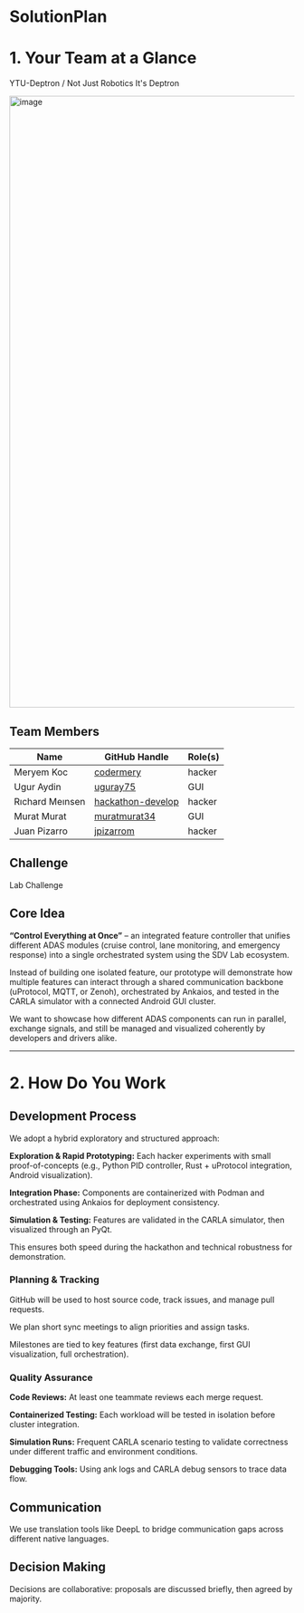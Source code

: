 # SolutionPlan

# 1. Your Team at a Glance

YTU-Deptron / Not Just Robotics It's Deptron

<img width="1080" height="1080" alt="image" src="https://github.com/user-attachments/assets/d52621d2-04f0-4aef-88a6-4312e925cec4" />


## Team Members  
| Name | GitHub Handle | Role(s) |
|-------|---------------|---------|
| Meryem Koc | [codermery](https://github.com/codermery) | hacker |
| Ugur Aydin | [uguray75](https://github.com/uguray75) | GUI |
| Rıchard Meınsen | [hackathon-develop](https://github.com/hackathon-develop)  | hacker |
| Murat Murat | [muratmurat34](https://github.com/muratmurat34) | GUI |
| Juan Pizarro | [jpizarrom](https://github.com/jpizarrom) | hacker |

## Challenge  
Lab Challenge

## Core Idea  
**“Control Everything at Once”** – an integrated feature controller that unifies different ADAS modules (cruise control, lane monitoring, and emergency response) into a single orchestrated system using the SDV Lab ecosystem.

Instead of building one isolated feature, our prototype will demonstrate how multiple features can interact through a shared communication backbone (uProtocol, MQTT, or Zenoh), orchestrated by Ankaios, and tested in the CARLA simulator with a connected Android GUI cluster.

We want to showcase how different ADAS components can run in parallel, exchange signals, and still be managed and visualized coherently by developers and drivers alike.

---

# 2. How Do You Work

## Development Process  

We adopt a hybrid exploratory and structured approach:

**Exploration & Rapid Prototyping:** Each hacker experiments with small proof-of-concepts (e.g., Python PID controller, Rust + uProtocol integration, Android visualization).

**Integration Phase:** Components are containerized with Podman and orchestrated using Ankaios for deployment consistency.

**Simulation & Testing:** Features are validated in the CARLA simulator, then visualized through an PyQt.

This ensures both speed during the hackathon and technical robustness for demonstration.

### Planning & Tracking  

GitHub will be used to host source code, track issues, and manage pull requests.

We plan short sync meetings to align priorities and assign tasks.

Milestones are tied to key features (first data exchange, first GUI visualization, full orchestration).

### Quality Assurance  

**Code Reviews:** At least one teammate reviews each merge request.

**Containerized Testing:** Each workload will be tested in isolation before cluster integration.

**Simulation Runs:** Frequent CARLA scenario testing to validate correctness under different traffic and environment conditions.

**Debugging Tools:** Using ank logs and CARLA debug sensors to trace data flow.

## Communication  

We use translation tools like DeepL to bridge communication gaps across different native languages.

## Decision Making  

Decisions are collaborative: proposals are discussed briefly, then agreed by majority.
